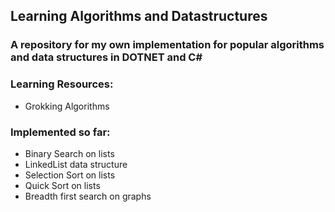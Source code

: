 ## Learning Algorithms and Datastructures

### A repository for my own implementation for popular algorithms and data structures in DOTNET and C#

### Learning Resources:
- Grokking Algorithms

### Implemented so far:
- Binary Search on lists
- LinkedList data structure
- Selection Sort on lists
- Quick Sort on lists
- Breadth first search on graphs